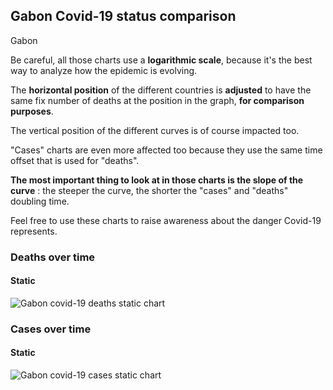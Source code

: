 ## Gabon Covid-19 status comparison 

Gabon



Be careful, all those charts use a **logarithmic scale**, because it's the best way to analyze how the epidemic is evolving.
 
The **horizontal position** of the different countries is **adjusted** to have the same fix number of deaths at the position in the graph, **for comparison purposes**.

The vertical position of the different curves is of course impacted too.

"Cases" charts are even more affected too because they use the same time offset that is used for "deaths".

**The most important thing to look at in those charts is the slope of the curve** : the steeper the curve, the shorter the "cases" and "deaths" doubling time.

Feel free to use these charts to raise awareness about the danger Covid-19 represents. 


 
### Deaths over time
 
#### Static
![Gabon covid-19 deaths static chart](https://raw.githubusercontent.com/madlag/coronavirus_study/master/notebooks/graphs/2020-03-30/countries/Gabon/2020-03-30_Gabon_deaths.png "Gabon covid-19 deaths static chart")   

 
### Cases over time
 
#### Static
![Gabon covid-19 cases static chart](https://raw.githubusercontent.com/madlag/coronavirus_study/master/notebooks/graphs/2020-03-30/countries/Gabon/2020-03-30_Gabon_cases.png "Gabon covid-19 cases static chart")   

